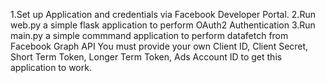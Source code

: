 1.Set up Application and credentials via Facebook Developer Portal.
2.Run web.py a simple flask application to perform OAuth2 Authentication
3.Run main.py a simple commmand application to perform datafetch from Facebook Graph API
You must provide your own Client ID, Client Secret, Short Term Token, Longer Term Token, Ads Account ID to get this application to work.
